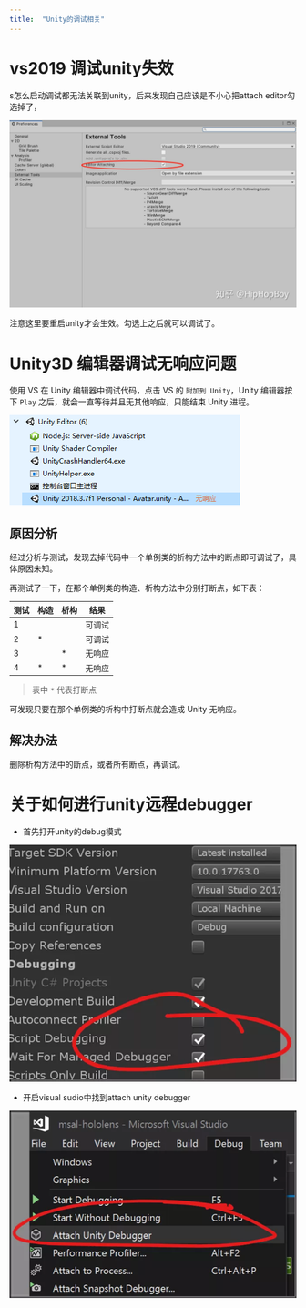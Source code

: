 ```yaml
---
title:  "Unity的调试相关"
---
```


# vs2019 调试unity失效

s怎么启动调试都无法关联到unity，后来发现自己应该是不小心把attach editor勾选掉了，

![img](../../public/images/2020-03-01-unity-debug/v2-8a3a1f8d3c6ed7317f18e2ac89620a38_1440w.jpg)

注意这里要重启unity才会生效。勾选上之后就可以调试了。

# Unity3D 编辑器调试无响应问题

使用 VS 在 Unity 编辑器中调试代码，点击 VS 的 `附加到 Unity`，Unity 编辑器按下 `Play` 之后，就会一直等待并且无其他响应，只能结束 Unity 进程。

![img](../../public/images/2020-03-01-unity-debug/%E4%BB%BB%E5%8A%A1%E7%AE%A1%E7%90%86%E5%99%A8%E4%B8%ADUnity%E6%97%A0%E5%93%8D%E5%BA%94.png)

## 原因分析

经过分析与测试，发现去掉代码中一个单例类的析构方法中的断点即可调试了，具体原因未知。

再测试了一下，在那个单例类的构造、析构方法中分别打断点，如下表：

| 测试 | 构造 | 析构 | 结果  |
| -- | -- | -- | --- |
| 1  |    |    | 可调试 |
| 2  | \* |    | 可调试 |
| 3  |    | \* | 无响应 |
| 4  | \* | \* | 无响应 |

> 表中 `*` 代表打断点

可发现只要在那个单例类的析构中打断点就会造成 Unity 无响应。

## 解决办法

删除析构方法中的断点，或者所有断点，再调试。

# 关于如何进行unity远程debugger

-   首先打开unity的debug模式

![](../../public/images/2020-03-01-unity-debug/2019-06-21-18-19-45.png)

-   开启visual sudio中找到attach unity debugger

![](../../public/images/2020-03-01-unity-debug/2019-06-21-18-20-01.png)
